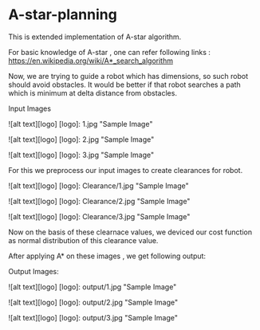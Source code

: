 # A-star-planning

This is extended implementation of A-star algorithm.

For basic knowledge of A-star , one can refer following links : https://en.wikipedia.org/wiki/A*_search_algorithm

Now,  we are trying to guide a robot which has dimensions, so such robot should avoid obstacles. It would be better if that robot searches a path which is minimum at delta distance from obstacles.

Input Images

![alt text][logo]
[logo]: 1.jpg "Sample Image"

![alt text][logo]
[logo]: 2.jpg "Sample Image"

![alt text][logo]
[logo]: 3.jpg "Sample Image"

For this we preprocess our input images to create clearances for robot.

![alt text][logo]
[logo]: Clearance/1.jpg "Sample Image"

![alt text][logo]
[logo]: Clearance/2.jpg "Sample Image"

![alt text][logo]
[logo]: Clearance/3.jpg "Sample Image"

Now on the basis of these clearnace values, we deviced our cost function as normal distribution of this clearance value.

After applying A* on these images , we get following output:

Output Images:

![alt text][logo]
[logo]: output/1.jpg "Sample Image"

![alt text][logo]
[logo]: output/2.jpg "Sample Image"

![alt text][logo]
[logo]: output/3.jpg "Sample Image"
